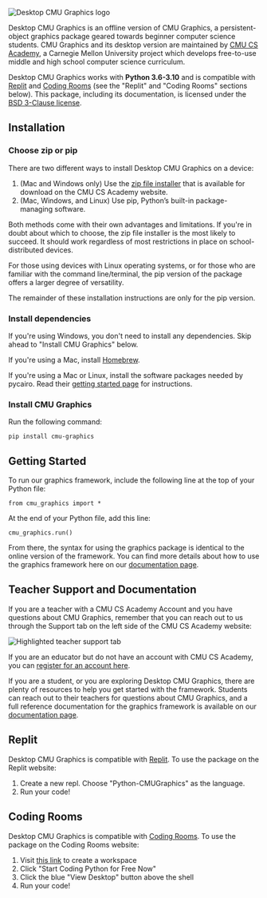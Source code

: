![Desktop CMU Graphics logo](https://s3.amazonaws.com/cmu-cs-academy.lib.prod/desktop-cmu-graphics/docs-media/pkg-logo.png)

Desktop CMU Graphics is an offline version of CMU Graphics, a
persistent-object graphics package geared towards beginner computer science
students. CMU Graphics and its desktop version are maintained by
[CMU CS Academy](https://academy.cs.cmu.edu/), a Carnegie Mellon University
project which develops free-to-use middle and high school computer science
curriculum.

Desktop CMU Graphics works with **Python 3.6-3.10** and is compatible with
[Replit](https://replit.com/) and [Coding Rooms](https://www.codingrooms.com/) 
(see the "Replit" and "Coding Rooms" sections below). This
package, including its documentation, is licensed under the
[BSD 3-Clause license](https://github.com/cmu-cs-academy/desktop-cmu-graphics/blob/master/LICENSE).


## Installation

### Choose zip or pip

There are two different ways to install Desktop CMU Graphics on a device:

1. (Mac and Windows only) Use the [zip file installer](https://academy.cs.cmu.edu/desktop) that is available
for download on the CMU CS Academy website.
1. (Mac, Windows, and Linux) Use pip, Python’s built-in package-managing software.

Both methods come with their own advantages and limitations. If you're in doubt
about which to choose, the zip file installer is the most likely to succeed. It
should work regardless of most restrictions in place on school-distributed devices.

For those using devices with Linux operating systems, or for those who are
familiar with the command line/terminal, the pip version of the
package offers a larger degree of versatility.

The remainder of these installation instructions are only for the pip version.

### Install dependencies

If you're using Windows, you don't need to install any dependencies. Skip ahead to "Install CMU Graphics" below.

If you're using a Mac, install [Homebrew](https://brew.sh/).

If you're using a Mac or Linux, install the software packages needed by pycairo. Read their [getting started page](https://pycairo.readthedocs.io/en/latest/getting_started.html) for instructions.

### Install CMU Graphics

Run the following command:

```
pip install cmu-graphics
```

## Getting Started

To run our graphics framework, include the following line at the top of your
Python file:

```
from cmu_graphics import *
```

At the end of your Python file, add this line:

```
cmu_graphics.run()
```

From there, the syntax for using the graphics package is identical to the
online version of the framework. You can find more details about how to use the
graphics framework here on our [documentation page](https://academy.cs.cmu.edu/docs).


## Teacher Support and Documentation

If you are a teacher with a CMU CS Academy Account and you have questions about
CMU Graphics, remember that you can reach out to us through the Support tab on
the left side of the CMU CS Academy website:

![Highlighted teacher support tab](https://s3.amazonaws.com/cmu-cs-academy.lib.prod/desktop-cmu-graphics/docs-media/support-tab.png)

If you are an educator but do not have an account with CMU CS Academy, you can
[register for an account here](https://academy.cs.cmu.edu/register).

If you are a student, or you are exploring Desktop CMU Graphics,
there are plenty of resources to help you get started with
the framework. Students can reach out to their teachers for questions about
CMU Graphics, and a full reference documentation for the graphics
framework is available on our [documentation page](https://academy.cs.cmu.edu/docs).


## Replit

Desktop CMU Graphics is compatible with [Replit](https://replit.com/). To use
the package on the Replit website:

1. Create a new repl. Choose "Python-CMUGraphics" as the language.
1. Run your code!

## Coding Rooms

Desktop CMU Graphics is compatible with [Coding Rooms](https://www.codingrooms.com/). To use the package on the
Coding Rooms website:

1. Visit [this link](https://www.codingrooms.com/compiler/python3) to create a workspace
1. Click "Start Coding Python for Free Now"
1. Click the blue "View Desktop" button above the shell
1. Run your code!